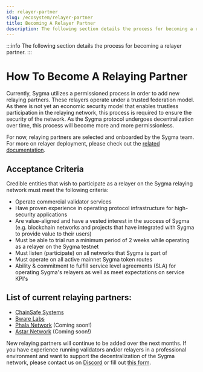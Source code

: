 ```yaml
---
id: relayer-partner
slug: /ecosystem/relayer-partner
title: Becoming A Relayer Partner
description: The following section details the process for becoming a relayer partner.
---
```


:::info
The following section details the process for becoming a relayer partner.
:::

# How To Become A Relaying Partner

Currently, Sygma utilizes a permissioned process in order to add new relaying partners. These relayers operate under a trusted federation model. As there is not yet an economic security model that enables trustless participation in the relaying network, this process is required to ensure the security of the network. As the Sygma protocol undergoes decentralization over time, this process will become more and more permissionless. 

For now, relaying partners are selected and onboarded by the Sygma team. For more on relayer deployment, please check out the [related documentation](https://github.com/sygmaprotocol/sygma-relayer-deployment).

## Acceptance Criteria
Credible entities that wish to participate as a relayer on the Sygma relaying network must meet the following criteria: 
- Operate commercial validator services
- Have proven experience in operating protocol infrastructure for high-security applications
- Are value-aligned and have a vested interest in the success of Sygma (e.g. blockchain networks and projects that have integrated with Sygma to provide value to their users)
- Must be able to trial run a minimum period of 2 weeks while operating as a relayer on the Sygma testnet 
- Must listen (participate) on all networks that Sygma is part of
- Must operate on all active mainnet Sygma token routes
- Ability & commitment to fulfill service level agreements (SLA) for operating Sygma's relayers as well as meet expectations on service KPI's

## List of current relaying partners:

- [ChainSafe Systems](https://chainsafe.io)
- [Bware Labs](https://bwarelabs.com/)
- [Phala Network](https://phala.network/) (Coming soon!)
- [Astar Network](https://astar.network/) (Coming soon!)

New relaying partners will continue to be added over the next months. If you have experience running validators and/or relayers in a professional environment and want to support the decentralization of the Sygma network, please contact us on [Discord](https://discord.gg/Qdf6GyNB5J) or fill out [this form](https://share.hsforms.com/1K4-T_yaKSp6F06FGk4wsSgnmy2x).